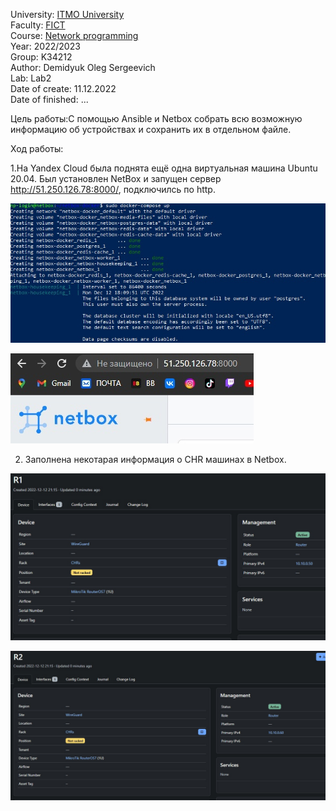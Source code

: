 University: [ITMO University](https://itmo.ru/ru/)  
Faculty: [FICT](https://fict.itmo.ru)    
Course: [Network programming](https://github.com/itmo-ict-faculty/network-programming)    
Year: 2022/2023  
Group: K34212  
Author: Demidyuk Oleg Sergeevich  
Lab: Lab2  
Date of create: 11.12.2022  
Date of finished: ...

Цель работы:С помощью Ansible и Netbox собрать всю возможную информацию об устройствах и сохранить их в отдельном файле.

Ход работы:

1.На Yandex Cloud была поднята ещё одна виртуальная машина Ubuntu 20.04. Был установлен NetBox и запущен сервер http://51.250.126.78:8000/, подключилсь по http.

![Image text](https://github.com/SilnoEnamored/2022_2023-network_programming-k34212-demidyuk_o_s/raw/main/lab3/screenshots/1.jpg)

![Image text](https://github.com/SilnoEnamored/2022_2023-network_programming-k34212-demidyuk_o_s/raw/main/lab3/screenshots/2.jpg)

2. Заполнена некотарая информация о CHR машинах в Netbox.

![Image text](https://github.com/SilnoEnamored/2022_2023-network_programming-k34212-demidyuk_o_s/raw/main/lab3/screenshots/3.jpg)

![Image text](https://github.com/SilnoEnamored/2022_2023-network_programming-k34212-demidyuk_o_s/raw/main/lab3/screenshots/4.jpg)
